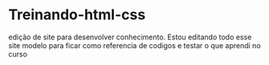 # Treinando-html-css
 edição de site para desenvolver conhecimento.
 Estou editando todo esse site modelo para ficar 
 como referencia de codigos e testar o que aprendi no curso
